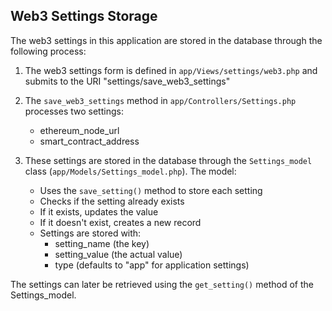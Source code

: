## Web3 Settings Storage

The web3 settings in this application are stored in the database through the following process:

1. The web3 settings form is defined in `app/Views/settings/web3.php` and submits to the URI "settings/save_web3_settings"

2. The `save_web3_settings` method in `app/Controllers/Settings.php` processes two settings:
   - ethereum_node_url
   - smart_contract_address

3. These settings are stored in the database through the `Settings_model` class (`app/Models/Settings_model.php`). The model:
   - Uses the `save_setting()` method to store each setting
   - Checks if the setting already exists
   - If it exists, updates the value
   - If it doesn't exist, creates a new record
   - Settings are stored with:
     - setting_name (the key)
     - setting_value (the actual value)
     - type (defaults to "app" for application settings)

The settings can later be retrieved using the `get_setting()` method of the Settings_model.